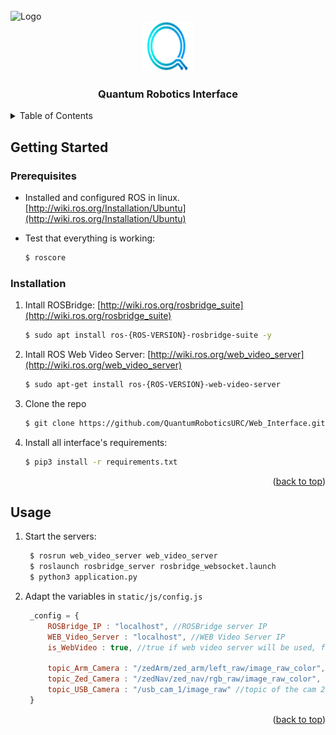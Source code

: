 <div id="top"></div>

<!-- PROJECT LOGO -->
<br />
<img src="static/img/avance.gif" alt="Logo" width="80" height="80">
<br />
<div align="center">
  <a href="qrteam.space">
    <img src="static/img/QLogo.png" alt="Logo" width="80" height="80">
  </a>

  <h3 align="center">Quantum Robotics Interface</h3>

</div>

<!-- TABLE OF CONTENTS -->
<details>
  <summary>Table of Contents</summary>
  <ol>
    <li>
      <a href="#getting-started">Getting Started</a>
      <ul>
        <li><a href="#prerequisites">Prerequisites</a></li>
        <li><a href="#installation">Installation</a></li>
      </ul>
    </li>
    <li><a href="#usage">Usage</a></li>
  </ol>
</details>


<!-- GETTING STARTED -->
## Getting Started

### Prerequisites

* Installed and configured ROS in linux. [http://wiki.ros.org/Installation/Ubuntu](http://wiki.ros.org/Installation/Ubuntu)

* Test that everything is working:
   ```sh
   $ roscore
   ```

### Installation

1. Intall ROSBridge: [http://wiki.ros.org/rosbridge_suite](http://wiki.ros.org/rosbridge_suite)
   ```sh
   $ sudo apt install ros-{ROS-VERSION}-rosbridge-suite -y
   ```
2. Intall ROS Web Video Server: [http://wiki.ros.org/web_video_server](http://wiki.ros.org/web_video_server)
   ```sh
   $ sudo apt-get install ros-{ROS-VERSION}-web-video-server
   ```
3. Clone the repo
   ```sh
   $ git clone https://github.com/QuantumRoboticsURC/Web_Interface.git 
   ```
4. Install all interface's requirements:
   ```sh
   $ pip3 install -r requirements.txt
   ```

<p align="right">(<a href="#top">back to top</a>)</p>



<!-- USAGE EXAMPLES -->
## Usage

1. Start the servers:
   ```sh
    $ rosrun web_video_server web_video_server
    $ roslaunch rosbridge_server rosbridge_websocket.launch
    $ python3 application.py
   ```
2. Adapt the variables in `static/js/config.js`
   ```js
    _config = {
        ROSBridge_IP : "localhost", //ROSBridge server IP
        WEB_Video_Server : "localhost", //WEB Video Server IP
        is_WebVideo : true, //true if web video server will be used, false if ROSBridge will be used

        topic_Arm_Camera : "/zedArm/zed_arm/left_raw/image_raw_color", //topic of the cam seen in arm dashboard
        topic_Zed_Camera : "/zedNav/zed_nav/rgb_raw/image_raw_color", //topic of the cam 1 seen in nav dashboard
        topic_USB_Camera : "/usb_cam_1/image_raw" //topic of the cam 2 seen in nav dashboard
    }
   ```


<p align="right">(<a href="#top">back to top</a>)</p>
